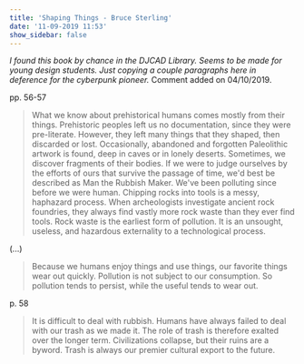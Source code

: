 ```yaml
---
title: 'Shaping Things - Bruce Sterling'
date: '11-09-2019 11:53'
show_sidebar: false
---
```


*I found this book by chance in the DJCAD Library. Seems to be made for young design students. Just copying a couple paragraphs here in deference for the cyberpunk pioneer.* Comment added on 04/10/2019.

pp. 56-57

> What we know about prehistorical humans comes mostly from their things. Prehistoric peoples left us no documentation, since they were pre-literate. However, they left many things that they shaped, then discarded or lost. Occasionally, abandoned and forgotten Paleolithic artwork is found, deep in caves or in lonely deserts. Sometimes, we discover fragments of their bodies.
> If we were to judge ourselves by the efforts of ours that survive the passage of time, we'd best be described as Man the Rubbish Maker. We've been polluting since before we were human. Chipping rocks into tools is a messy, haphazard process. When archeologists investigate ancient rock foundries, they always find vastly more rock waste than they ever find tools. Rock waste is the earliest form of pollution. It is an unsought, useless, and hazardous externality to a technological process.

(...)

> Because we humans enjoy things and use things, our favorite things wear out quickly. Pollution is not subject to our consumption. So pollution tends to persist, while the useful tends to wear out.

p. 58

> It is difficult to deal with rubbish. Humans have always failed to deal with our trash as we made it. The role of trash is therefore exalted over the longer term. Civilizations collapse, but their ruins are a byword. Trash is always our premier cultural export to the future.
